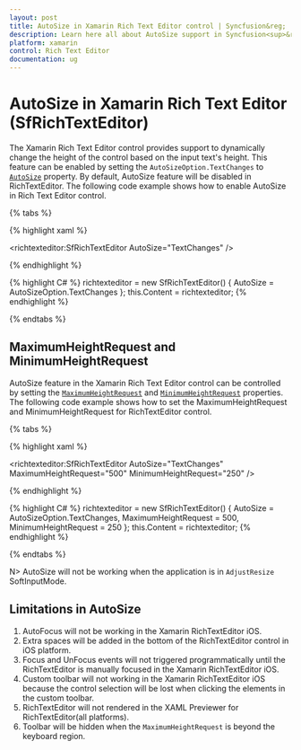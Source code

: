 ```yaml
---
layout: post
title: AutoSize in Xamarin Rich Text Editor control | Syncfusion&reg;
description: Learn here all about AutoSize support in Syncfusion<sup>&reg;</sup>; Xamarin Rich Text Editor (SfRichTextEditor) control and more.
platform: xamarin
control: Rich Text Editor
documentation: ug
---
```


# AutoSize in Xamarin Rich Text Editor (SfRichTextEditor)

The Xamarin Rich Text Editor control provides support to dynamically change the height of the control based on the input text's height. This feature can be enabled by setting the `AutoSizeOption.TextChanges` to [`AutoSize`](https://help.syncfusion.com/cr/xamarin/Syncfusion.XForms.RichTextEditor.SfRichTextEditor.html#Syncfusion_XForms_RichTextEditor_SfRichTextEditor_AutoSize) property. By default, AutoSize feature will be disabled in RichTextEditor. The following code example shows how to enable AutoSize in Rich Text Editor control.

{% tabs %} 

{% highlight xaml %} 

 <richtexteditor:SfRichTextEditor AutoSize="TextChanges" />

{% endhighlight %}

{% highlight C# %} 
richtexteditor = new SfRichTextEditor()
{
	AutoSize = AutoSizeOption.TextChanges
};
this.Content = richtexteditor;
{% endhighlight %}

{% endtabs %}

## MaximumHeightRequest and MinimumHeightRequest

AutoSize feature in the Xamarin Rich Text Editor control can be controlled by setting the [`MaximumHeightRequest`](https://help.syncfusion.com/cr/xamarin/Syncfusion.XForms.RichTextEditor.SfRichTextEditor.html#Syncfusion_XForms_RichTextEditor_SfRichTextEditor_MaximumHeightRequest) and [`MinimumHeightRequest`](https://help.syncfusion.com/cr/xamarin/Syncfusion.XForms.RichTextEditor.SfRichTextEditor.html#Syncfusion_XForms_RichTextEditor_SfRichTextEditor_MinimumHeightRequest) properties. The following code example shows how to set the MaximumHeightRequest and MinimumHeightRequest for RichTextEditor control.

{% tabs %} 

{% highlight xaml %} 

 <richtexteditor:SfRichTextEditor AutoSize="TextChanges" MaximumHeightRequest="500" MinimumHeightRequest="250" />

{% endhighlight %}

{% highlight C# %} 
richtexteditor = new SfRichTextEditor()
{
	AutoSize = AutoSizeOption.TextChanges,
	MaximumHeightRequest = 500,
	MinimumHeightRequest = 250
};
this.Content = richtexteditor;
{% endhighlight %}

{% endtabs %}

N> AutoSize will not be working when the application is in `AdjustResize` SoftInputMode.

## Limitations in AutoSize

 1. AutoFocus will not be working in the Xamarin RichTextEditor iOS.
 2. Extra spaces will be added in the bottom of the RichTextEditor control in iOS platform.
 3. Focus and UnFocus events will not triggered programmatically until the RichTextEditor is manually focused in the Xamarin RichTextEditor iOS.
 4. Custom toolbar will not working in the Xamarin RichTextEditor iOS because the control selection will be lost when clicking the elements in the custom toolbar.
 5. RichTextEditor will not rendered in the XAML Previewer for RichTextEditor(all platforms).
 6. Toolbar will be hidden when the `MaximumHeightRequest` is beyond the keyboard region.
